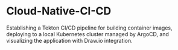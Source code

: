 # Cloud-Native-CI-CD
Establishing a Tekton CI/CD pipeline for building container images, deploying to a local Kubernetes cluster managed by ArgoCD, and visualizing the application with Draw.io integration.
